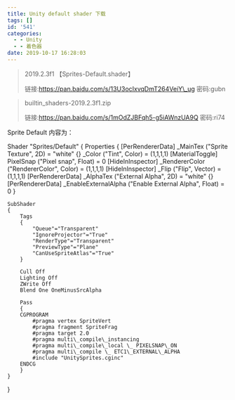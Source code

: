 ```yaml
---
title: Unity default shader 下载
tags: []
id: '541'
categories:
  - - Unity
  - - 着色器
date: 2019-10-17 16:28:03
---
```


> 2019.2.3f1 【Sprites-Default.shader】
> 
> 链接:https://pan.baidu.com/s/13U3ocIxvqDmT264VeiY\_ug 密码:gubn

> builtin\_shaders-2019.2.3f1.zip
> 
> 链接:https://pan.baidu.com/s/1mOdZJBFqh5-g5iAWnzUA9Q 密码:ri74

Sprite Default 内容为：

Shader "Sprites/Default"
{
    Properties
    {
        \[PerRendererData\] \_MainTex ("Sprite Texture", 2D) = "white" {}
        \_Color ("Tint", Color) = (1,1,1,1)
        \[MaterialToggle\] PixelSnap ("Pixel snap", Float) = 0
        \[HideInInspector\] \_RendererColor ("RendererColor", Color) = (1,1,1,1)
        \[HideInInspector\] \_Flip ("Flip", Vector) = (1,1,1,1)
        \[PerRendererData\] \_AlphaTex ("External Alpha", 2D) = "white" {}
        \[PerRendererData\] \_EnableExternalAlpha ("Enable External Alpha", Float) = 0
    }

    SubShader
    {
        Tags
        {
            "Queue"="Transparent"
            "IgnoreProjector"="True"
            "RenderType"="Transparent"
            "PreviewType"="Plane"
            "CanUseSpriteAtlas"="True"
        }

        Cull Off
        Lighting Off
        ZWrite Off
        Blend One OneMinusSrcAlpha

        Pass
        {
        CGPROGRAM
            #pragma vertex SpriteVert
            #pragma fragment SpriteFrag
            #pragma target 2.0
            #pragma multi\_compile\_instancing
            #pragma multi\_compile\_local \_ PIXELSNAP\_ON
            #pragma multi\_compile \_ ETC1\_EXTERNAL\_ALPHA
            #include "UnitySprites.cginc"
        ENDCG
        }
    }
}